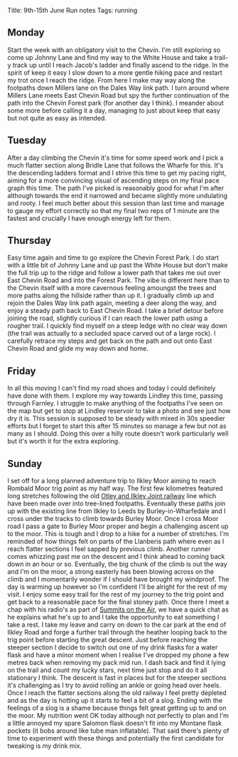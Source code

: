 Title: 9th-15th June Run notes
Tags: running

## Monday

Start the week with an obligatory visit to the Chevin. I'm still exploring so come up Johnny Lane and find my way to the
White House and take a trail-y track up until I reach Jacob's ladder and finally ascend to the ridge. In the spirit of
keep it easy I slow down to a more gentle hiking pace and restart my trot once I reach the ridge. From here I make may
way along the footpaths down Millers lane on the Dales Way link path. I turn around where Millers Lane meets East Chevin
Road but spy the further continuation of the path into the Chevin Forest park (for another day I think). I meander about
some more before calling it a day, managing to just about keep that easy but not quite as easy as intended.

## Tuesday

After a day climbing the Chevin it's time for some speed work and I pick a much flatter section along Bridle Lane that 
follows the Wharfe for this. It's the descending ladders format and I strive this time to get my pacing right, aiming for
a more convincing visual of ascending steps on my final pace graph this time. The path I've picked is reasonably good for
what I'm after although towards the end it narrowed and became slightly more undulating and rooty. I feel much better about
this session than last time and manage to gauge my effort correctly so that my final two reps of 1 minute are the fastest
and crucially I have enough energy left for them. 

## Thursday

Easy time again and time to go explore the Chevin Forest Park. I do start with a little bit of Johnny Lane and up past 
the White House but don't make the full trip up to the ridge and follow a lower path that takes me out over East Chevin
Road and into the Forest Park. The vibe is different here than to the Chevin itself with a more cavernous feeling amoungst
the trees and more paths along the hillside rather than up it. I gradually climb up and rejoin the Dales Way link path 
again, meeting a deer along the way, and enjoy a steady path back to East Chevin Road. I take a brief detour before 
joining the road, slightly curious if I can reach the lower path using a rougher trail. I quickly find myself on a steep
ledge with no clear way down (the trail was actually to a secluded space carved out of a large rock). I carefully retrace
my steps and get back on the path and out onto East Chevin Road and glide my way down and home. 

## Friday

In all this moving I can't find my road shoes and today I could definitely have done with them. I explore my way towards 
Lindley this time, passing through Farnley. I struggle to make anything of the footpaths I've seen on the map but get to
stop at Lindley reservoir to take a photo and see just how dry it is. This session is supposed to be steady with mixed in
30s speedier efforts but I forget to start this after 15 minutes so manage a few but not as many as I should. Doing this
over a hilly route doesn't work particularly well but it's worth it for the extra exploring.

## Sunday

I set off for a long planned adventure trip to Ilkley Moor aiming to reach Rombald Moor trig point as my half way.
The first few kilometres featured long stretches following the old [Otley and Ilkley Joint railway](https://en.wikipedia.org/wiki/Otley_and_Ilkley_Joint_Railway)
line which have been made over into tree-lined footpaths. Eventually these paths join up with the existing line from Ilkley
to Leeds by Burley-in-Wharfedale and I cross under the tracks to climb towards Burley Moor. Once I cross Moor road I 
pass a gate to Burley Moor proper and begin a challenging ascent up to the moor. This is tough and I drop to a hike for 
a number of stretches. I'm reminded of how things felt on parts of the Llanberis path where even as I reach flatter sections
I feel sapped by previous climb. Another runner comes whizzing past me on the descent and I think ahead to coming back down
in an hour or so. Eventually, the big chunk of the climb is out the way and I'm on the moor, a strong easterly has been blowing
across on the climb and I momentarily wonder if I should have brought my windproof. The day is warming up however so I'm
confident I'll be alright for the rest of my visit. I enjoy some easy trail for the rest of my journey to the trig point
and get back to a reasonable pace for the final stoney path. Once there I meet a chap with his radio's as part of [Summits
on the Air](https://en.wikipedia.org/wiki/Summits_On_The_Air), we have a quick chat as he explains what he's up to and I
take the opportunity to eat something I take a rest. I take my leave and carry on down to the car park at the end of Ilkley
Road and forge a further trail through the heather looping back to the trig point before starting the great descent. 
Just before reaching the steeper section I decide to switch out one of my drink flasks for a water flask and have a minor
moment when I realise I've dropped my phone a few metres back when removing my pack mid run. I dash back and find it lying
on the trail and count my lucky stars, next time just stop and do it all stationary I think. The descent is fast in places
but for the steeper sections it's challenging as I try to avoid rolling an ankle or going head over heels. Once I reach 
the flatter sections along the old railway I feel pretty depleted and as the day is hotting up it starts to feel a bit of 
a slog. Ending with the feelings of a slog is a shame because things felt great getting up to and on the moor. My nutrition
went OK today although not perfectly to plan and I'm a little annoyed my spare Salomon flask doesn't fit into my
Montane flask pockets (it bobs around like tube man inflatable). That said there's plenty of time to experiment with these
things and potentially the first candidate for tweaking is my drink mix.
